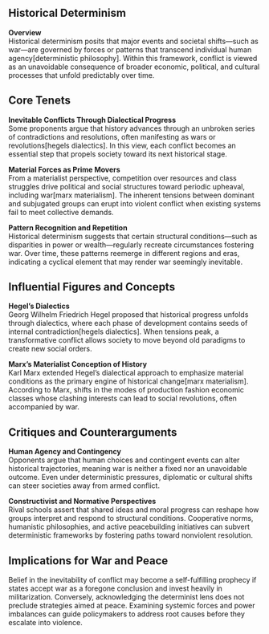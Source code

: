## Historical Determinism

**Overview**  
Historical determinism posits that major events and societal shifts—such as war—are governed by forces or patterns that transcend individual human agency[deterministic philosophy]. Within this framework, conflict is viewed as an unavoidable consequence of broader economic, political, and cultural processes that unfold predictably over time.

## Core Tenets

**Inevitable Conflicts Through Dialectical Progress**  
Some proponents argue that history advances through an unbroken series of contradictions and resolutions, often manifesting as wars or revolutions[hegels dialectics]. In this view, each conflict becomes an essential step that propels society toward its next historical stage.

**Material Forces as Prime Movers**  
From a materialist perspective, competition over resources and class struggles drive political and social structures toward periodic upheaval, including war[marx materialism]. The inherent tensions between dominant and subjugated groups can erupt into violent conflict when existing systems fail to meet collective demands.

**Pattern Recognition and Repetition**  
Historical determinism suggests that certain structural conditions—such as disparities in power or wealth—regularly recreate circumstances fostering war. Over time, these patterns reemerge in different regions and eras, indicating a cyclical element that may render war seemingly inevitable.

## Influential Figures and Concepts

**Hegel’s Dialectics**  
Georg Wilhelm Friedrich Hegel proposed that historical progress unfolds through dialectics, where each phase of development contains seeds of internal contradiction[hegels dialectics]. When tensions peak, a transformative conflict allows society to move beyond old paradigms to create new social orders.

**Marx’s Materialist Conception of History**  
Karl Marx extended Hegel’s dialectical approach to emphasize material conditions as the primary engine of historical change[marx materialism]. According to Marx, shifts in the modes of production fashion economic classes whose clashing interests can lead to social revolutions, often accompanied by war.

## Critiques and Counterarguments

**Human Agency and Contingency**  
Opponents argue that human choices and contingent events can alter historical trajectories, meaning war is neither a fixed nor an unavoidable outcome. Even under deterministic pressures, diplomatic or cultural shifts can steer societies away from armed conflict.

**Constructivist and Normative Perspectives**  
Rival schools assert that shared ideas and moral progress can reshape how groups interpret and respond to structural conditions. Cooperative norms, humanistic philosophies, and active peacebuilding initiatives can subvert deterministic frameworks by fostering paths toward nonviolent resolution.

## Implications for War and Peace

Belief in the inevitability of conflict may become a self-fulfilling prophecy if states accept war as a foregone conclusion and invest heavily in militarization. Conversely, acknowledging the determinist lens does not preclude strategies aimed at peace. Examining systemic forces and power imbalances can guide policymakers to address root causes before they escalate into violence.


